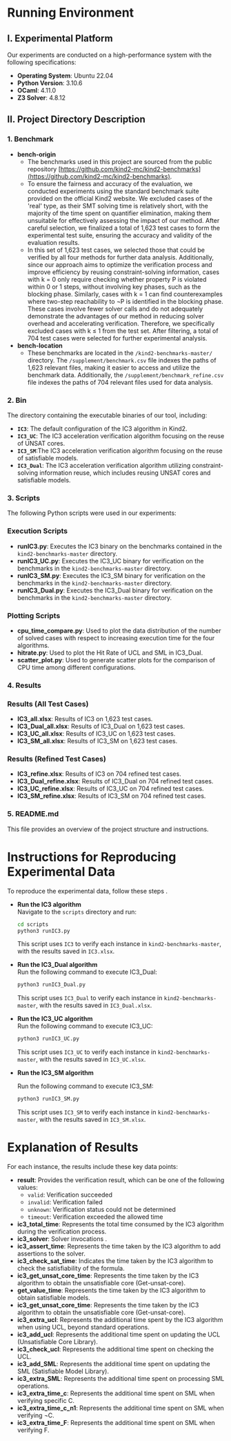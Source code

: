 # Running Environment

## I. Experimental Platform
Our experiments are conducted on a high-performance system with the following specifications:
- **Operating System**: Ubuntu 22.04
- **Python Version**: 3.10.6
- **OCaml**: 4.11.0
- **Z3 Solver**: 4.8.12
## II. Project Directory Description

### 1. Benchmark
- **bench-origin**
  - The benchmarks used in this project are sourced from the public repository [https://github.com/kind2-mc/kind2-benchmarks](https://github.com/kind2-mc/kind2-benchmarks).
  - To ensure the fairness and accuracy of the evaluation, we conducted experiments using the standard benchmark suite provided on the official Kind2 website. We excluded cases of the 'real' type, as their SMT solving time is relatively short, with the majority of the time spent on quantifier elimination, making them unsuitable for effectively assessing the impact of our method. After careful selection, we finalized a total of 1,623 test cases to form the experimental test suite, ensuring the accuracy and validity of the evaluation results.
  - In this set of 1,623 test cases, we selected those that could be verified by all four methods for further data analysis. Additionally, since our approach aims to optimize the verification process and improve efficiency by reusing constraint-solving information, cases with k = 0 only require checking whether property P is violated within 0 or 1 steps, without involving key phases, such as the blocking phase. Similarly, cases with k = 1 can find counterexamples where two-step reachability to ¬P is identified in the blocking phase. These cases involve fewer solver calls and do not adequately demonstrate the advantages of our method in reducing solver overhead and accelerating verification. Therefore, we specifically excluded cases with k ≤ 1 from the test set. After filtering, a total of 704 test cases were selected for further experimental analysis.
- **bench-location**
  - These benchmarks are located in the `/kind2-benchmarks-master/` directory. The `/supplement/benchmark.csv` file indexes the paths of 1,623 relevant files, making it easier to access and utilize the benchmark data. Additionally, the `/supplement/benchmark_refine.csv` file indexes the paths of 704 relevant files used for data analysis.

### 2. Bin
The directory containing the executable binaries of our tool, including:
- **`IC3`**: The default configuration of the IC3 algorithm in Kind2.
- **`IC3_UC`**: The IC3 acceleration verification algorithm focusing on the reuse of UNSAT cores.
- **`IC3_SM`**:The IC3 acceleration verification algorithm focusing on the reuse of satisfiable models.
- **`IC3_Dual`**: The IC3 acceleration verification algorithm utilizing constraint-solving information reuse, which includes reusing UNSAT cores and satisfiable models.

### 3. Scripts
The following Python scripts were used in our experiments:

### Execution Scripts

- **runIC3.py**: Executes the IC3 binary on the benchmarks contained in the `kind2-benchmarks-master` directory.
- **runIC3_UC.py**: Executes the IC3_UC binary for verification on the benchmarks in the `kind2-benchmarks-master` directory.
- **runIC3_SM.py**: Executes the IC3_SM binary for verification on the benchmarks in the `kind2-benchmarks-master` directory.
- **runIC3_Dual.py**: Executes the IC3_Dual binary for verification on the benchmarks in the `kind2-benchmarks-master` directory.

### Plotting Scripts

- **cpu_time_compare.py**: Used to plot the data distribution of the number of solved cases with respect to increasing execution time for the four algorithms.
- **hitrate.py**: Used to plot the Hit Rate of UCL and SML in IC3_Dual.
- **scatter_plot.py**: Used to generate scatter plots for the comparison of CPU time among different configurations.

### 4. Results

### Results (All Test Cases)

- **IC3_all.xlsx**: Results of IC3 on 1,623 test cases.
- **IC3_Dual_all.xlsx**: Results of IC3_Dual on 1,623 test cases.
- **IC3_UC_all.xlsx**: Results of IC3_UC on 1,623 test cases.
- **IC3_SM_all.xlsx**: Results of IC3_SM on 1,623 test cases.

### Results (Refined Test Cases)

- **IC3_refine.xlsx**: Results of IC3 on 704 refined test cases.
- **IC3_Dual_refine.xlsx**: Results of IC3_Dual on 704 refined test cases.
- **IC3_UC_refine.xlsx**: Results of IC3_UC on 704 refined test cases.
- **IC3_SM_refine.xlsx**: Results of IC3_SM on 704 refined test cases.

### 5. README.md

This file provides an overview of the project structure and instructions.

# Instructions for Reproducing Experimental Data

To reproduce the experimental data, follow these steps .

- **Run the IC3 algorithm**  
  Navigate to the `scripts` directory and run:
  
  ```bash
  cd scripts
  python3 runIC3.py
  ```
  This script uses `IC3` to verify each instance in `kind2-benchmarks-master`, with the results saved in `IC3.xlsx`.
  
- **Run the IC3_Dual algorithm**  
  Run the following command to execute IC3_Dual:
  
  ```bash
  python3 runIC3_Dual.py
  ```
  This script uses `IC3_Dual` to verify each instance in `kind2-benchmarks-master`, with the results saved in `IC3_Dual.xlsx`.
  
- **Run the IC3_UC algorithm**  
  Run the following command to execute IC3_UC:
  
  ```bash
  python3 runIC3_UC.py
  ```
  This script uses `IC3_UC` to verify each instance in `kind2-benchmarks-master`, with the results saved in `IC3_UC.xlsx`.
  
- **Run the IC3_SM algorithm**  

  Run the following command to execute IC3_SM:

  ```bash
  python3 runIC3_SM.py
  ```

  This script uses `IC3_SM` to verify each instance in `kind2-benchmarks-master`, with the results saved in `IC3_SM.xlsx`.

  


# Explanation of Results

For each instance, the results include these key data points:

- **result**: Provides the verification result, which can be one of the following values:
  - `valid`: Verification succeeded
  - `invalid`: Verification failed
  - `unknown`: Verification status could not be determined
  - `timeout`: Verification exceeded the allowed time
- **ic3_total_time**: Represents the total time consumed by the IC3 algorithm during the verification process.
- **ic3_solver**: Solver invocations .
- **ic3_assert_time**: Represents the time taken by the IC3 algorithm to add assertions to the solver.
- **ic3_check_sat_time**: Indicates the time taken by the IC3 algorithm to check the satisfiability of the formula.
- **ic3_get_unsat_core_time**: Represents the time taken by the IC3 algorithm to obtain the unsatisfiable core (Get-unsat-core).
- **get_value_time**: Represents the time taken by the IC3 algorithm to obtain satisfiable models.
- **ic3_get_unsat_core_time**: Represents the time taken by the IC3 algorithm to obtain the unsatisfiable core (Get-unsat-core).
- **ic3_extra_ucl**: Represents the additional time spent by the IC3 algorithm when using UCL, beyond standard operations.
- **ic3_add_ucl**: Represents the additional time spent on updating the UCL (Unsatisfiable Core Library).
- **ic3_check_ucl**: Represents the additional time spent on checking the UCL.
- **ic3_add_SML**: Represents the additional time spent on updating the SML (Satisfiable Model Library).
- **ic3_extra_SML**: Represents the additional time spent on processing SML operations.
- **ic3_extra_time_c**: Represents the additional time spent on SML when verifying specific C.
- **ic3_extra_time_c_n1**: Represents the additional time spent on SML when verifying  ¬C.
- **ic3_extra_time_F**: Represents the additional time spent on SML when verifying F.
